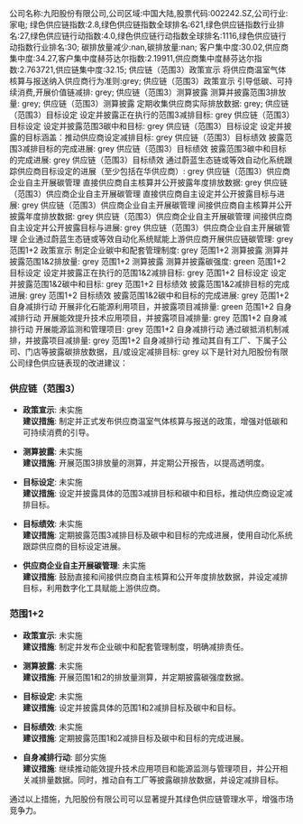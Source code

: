 公司名称:九阳股份有限公司,公司区域:中国大陆,股票代码:002242.SZ,公司行业:家电;        绿色供应链指数:2.8,绿色供应链指数全球排名:621,绿色供应链指数行业排名:27,绿色供应链行动指数:4.0,绿色供应链行动指数全球排名:1116,绿色供应链行动指数行业排名:30;        碳排放量减少:nan,碳排放量:nan;        客户集中度:30.02,供应商集中度:34.27,客户集中度赫芬达尔指数:2.19911,供应商集中度赫芬达尔指数:2.763721,供应链集中度:32.15;        供应链（范围3）政策宣示 将供应商温室气体核算与报送纳入供应商行为准则:grey;        供应链（范围3）政策宣示 引导低碳、可持续消费,开展价值链减排: grey;        供应链（范围3）测算披露 测算并披露范围3排放量: grey;        供应链（范围3）测算披露 定期收集供应商实际排放数据: grey;        供应链（范围3）目标设定 设定并披露正在执行的范围3减排目标: grey        供应链（范围3）目标设定 设定并披露范围3碳中和目标: grey        供应链（范围3）目标设定 设定并披露的目标涵盖：推动供应商设定减排目标: grey        供应链（范围3）目标绩效 披露范围3减排目标的完成进展: grey        供应链（范围3）目标绩效 披露范围3碳中和目标的完成进展: grey        供应链（范围3）目标绩效 通过蔚蓝生态链或等效自动化系统跟踪供应商目标设定的进展（至少包括在华供应商）: grey        供应链（范围3）供应商企业自主开展碳管理 直接供应商自主核算并公开披露年度排放数据: grey        供应链（范围3）供应商企业自主开展碳管理 直接供应商自主设定并公开披露目标与进展: grey        供应链（范围3）供应商企业自主开展碳管理 间接供应商自主核算并公开披露年度排放数据: grey        供应链（范围3）供应商企业自主开展碳管理 间接供应商自主设定并公开披露目标与进展: grey        供应链（范围3）供应商企业自主开展碳管理 企业通过蔚蓝生态链或等效自动化系统赋能上游供应商开展供应链碳管理: grey        范围1+2 政策宣示 制定企业碳中和配套管理制度: grey        范围1+2 测算披露 测算并披露范围1&2排放量: grey        范围1+2 测算披露 测算并披露碳强度: green        范围1+2 目标设定 设定并披露正在执行的范围1&2减排目标: grey        范围1+2 目标设定 设定并披露范围1&2碳中和目标: grey        范围1+2 目标绩效 披露范围1&2减排目标的完成进展: grey        范围1+2 目标绩效 披露范围1&2碳中和目标的完成进展: grey        范围1+2 自身减排行动 开展非化石能源利用项目，并披露项目减排量: green        范围1+2 自身减排行动 开展能效提升技术应用项目，并披露项目减排量: grey        范围1+2 自身减排行动 开展能源监测和管理项目: grey        范围1+2 自身减排行动 通过碳抵消机制减排，并披露项目减排量: grey        范围1+2 自身减排行动 推动其自有工厂、下属子公司、门店等披露碳排放数据，且/或设定减排目标: grey
以下是针对九阳股份有限公司绿色供应链表现的改进建议：

### 供应链（范围3）

- **政策宣示**: 未实施  
  **建议措施**: 制定并正式发布供应商温室气体核算与报送的政策，增强对低碳和可持续消费的引导。

- **测算披露**: 未实施  
  **建议措施**: 开展范围3排放量的测算，并定期公开报告，以提高透明度。

- **目标设定**: 未实施  
  **建议措施**: 设定并披露具体的范围3减排目标和碳中和目标，推动供应商设定减排目标。

- **目标绩效**: 未实施  
  **建议措施**: 定期披露范围3减排目标及碳中和目标的完成进展，使用自动化系统跟踪供应商的目标设定进展。

- **供应商企业自主开展碳管理**: 未实施  
  **建议措施**: 鼓励直接和间接供应商自主核算和公开年度排放数据，并设定减排目标，利用数字化工具赋能上游供应商。

### 范围1+2

- **政策宣示**: 未实施  
  **建议措施**: 制定并发布企业碳中和配套管理制度，明确减排责任。

- **测算披露**: 未实施  
  **建议措施**: 开展范围1和2的排放量测算，并定期披露碳强度数据。

- **目标设定**: 未实施  
  **建议措施**: 设定并披露具体的范围1和2减排目标及碳中和目标。

- **目标绩效**: 未实施  
  **建议措施**: 定期披露范围1和2减排目标及碳中和目标的完成进展。

- **自身减排行动**: 部分实施  
  **建议措施**: 继续推动能效提升技术应用项目和能源监测与管理项目，并公开相关减排量数据。同时，推动自有工厂等披露碳排放数据，并设定减排目标。

通过以上措施，九阳股份有限公司可以显著提升其绿色供应链管理水平，增强市场竞争力。